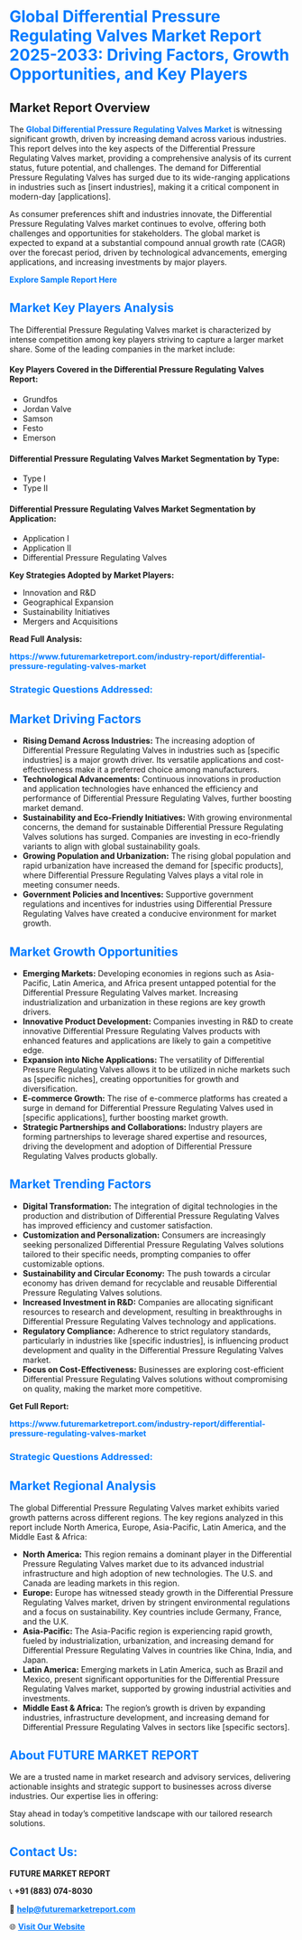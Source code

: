 <h1 style="color: #007BFF;">Global Differential Pressure Regulating Valves Market Report 2025-2033: Driving Factors, Growth Opportunities, and Key Players</h1>

<section id="overview">
<h2>Market Report Overview</h2>
<p>The <a href="https://www.futuremarketreport.com/industry-report/differential-pressure-regulating-valves-market" style="color: #007BFF; text-decoration: none;"><strong>Global Differential Pressure Regulating Valves Market</strong></a> is witnessing significant growth, driven by increasing demand across various industries. This report delves into the key aspects of the Differential Pressure Regulating Valves market, providing a comprehensive analysis of its current status, future potential, and challenges. The demand for Differential Pressure Regulating Valves has surged due to its wide-ranging applications in industries such as [insert industries], making it a critical component in modern-day [applications].</p>
<p>As consumer preferences shift and industries innovate, the Differential Pressure Regulating Valves market continues to evolve, offering both challenges and opportunities for stakeholders. The global market is expected to expand at a substantial compound annual growth rate (CAGR) over the forecast period, driven by technological advancements, emerging applications, and increasing investments by major players.</p>
</section>

<section id="overview">
<p><a href="https://www.futuremarketreport.com/request-sample/reportId=111928" style="color: #007BFF; text-decoration: none;"><strong>Explore Sample Report Here</strong></a></p>
</section>

<section id="key-players">
<h2 style="color: #007BFF;">Market Key Players Analysis</h2>
<p>The Differential Pressure Regulating Valves market is characterized by intense competition among key players striving to capture a larger market share. Some of the leading companies in the market include:</p>
<h4>Key Players Covered in the Differential Pressure Regulating Valves Report:</h4>
<ul><li>Grundfos</li><li>Jordan Valve</li><li>Samson</li><li>Festo</li><li>Emerson</li></ul>
<h4>Differential Pressure Regulating Valves Market Segmentation by Type:</h4>
<ul><li>Type I</li><li>Type II</li></ul>

<h4>Differential Pressure Regulating Valves Market Segmentation by Application:</h4>
<ul><li>Application I</li><li>Application II</li><li>Differential Pressure Regulating Valves</li></ul>
<p><strong>Key Strategies Adopted by Market Players:</strong></p>
<ul>
<li>Innovation and R&D</li>
<li>Geographical Expansion</li>
<li>Sustainability Initiatives</li>
<li>Mergers and Acquisitions</li>
</ul>
</section>

<section>
<p><strong>Read Full Analysis: </strong></p><a href="https://www.futuremarketreport.com/industry-report/differential-pressure-regulating-valves-market" style="color: #007BFF; text-decoration: none;"><strong>https://www.futuremarketreport.com/industry-report/differential-pressure-regulating-valves-market</strong></a>
<h3 style="color: #007BFF;">Strategic Questions Addressed:</h3>
</section>

<section id="driving-factors">
<h2 style="color: #007BFF;">Market Driving Factors</h2>
<ul>
<li><strong>Rising Demand Across Industries:</strong> The increasing adoption of Differential Pressure Regulating Valves in industries such as [specific industries] is a major growth driver. Its versatile applications and cost-effectiveness make it a preferred choice among manufacturers.</li>
<li><strong>Technological Advancements:</strong> Continuous innovations in production and application technologies have enhanced the efficiency and performance of Differential Pressure Regulating Valves, further boosting market demand.</li>
<li><strong>Sustainability and Eco-Friendly Initiatives:</strong> With growing environmental concerns, the demand for sustainable Differential Pressure Regulating Valves solutions has surged. Companies are investing in eco-friendly variants to align with global sustainability goals.</li>
<li><strong>Growing Population and Urbanization:</strong> The rising global population and rapid urbanization have increased the demand for [specific products], where Differential Pressure Regulating Valves plays a vital role in meeting consumer needs.</li>
<li><strong>Government Policies and Incentives:</strong> Supportive government regulations and incentives for industries using Differential Pressure Regulating Valves have created a conducive environment for market growth.</li>
</ul>
</section>

<section id="growth-opportunities">
<h2 style="color: #007BFF;">Market Growth Opportunities</h2>
<ul>
<li><strong>Emerging Markets:</strong> Developing economies in regions such as Asia-Pacific, Latin America, and Africa present untapped potential for the Differential Pressure Regulating Valves market. Increasing industrialization and urbanization in these regions are key growth drivers.</li>
<li><strong>Innovative Product Development:</strong> Companies investing in R&D to create innovative Differential Pressure Regulating Valves products with enhanced features and applications are likely to gain a competitive edge.</li>
<li><strong>Expansion into Niche Applications:</strong> The versatility of Differential Pressure Regulating Valves allows it to be utilized in niche markets such as [specific niches], creating opportunities for growth and diversification.</li>
<li><strong>E-commerce Growth:</strong> The rise of e-commerce platforms has created a surge in demand for Differential Pressure Regulating Valves used in [specific applications], further boosting market growth.</li>
<li><strong>Strategic Partnerships and Collaborations:</strong> Industry players are forming partnerships to leverage shared expertise and resources, driving the development and adoption of Differential Pressure Regulating Valves products globally.</li>
</ul>
</section>

<section id="trending-factors">
<h2 style="color: #007BFF;">Market Trending Factors</h2>
<ul>
<li><strong>Digital Transformation:</strong> The integration of digital technologies in the production and distribution of Differential Pressure Regulating Valves has improved efficiency and customer satisfaction.</li>
<li><strong>Customization and Personalization:</strong> Consumers are increasingly seeking personalized Differential Pressure Regulating Valves solutions tailored to their specific needs, prompting companies to offer customizable options.</li>
<li><strong>Sustainability and Circular Economy:</strong> The push towards a circular economy has driven demand for recyclable and reusable Differential Pressure Regulating Valves solutions.</li>
<li><strong>Increased Investment in R&D:</strong> Companies are allocating significant resources to research and development, resulting in breakthroughs in Differential Pressure Regulating Valves technology and applications.</li>
<li><strong>Regulatory Compliance:</strong> Adherence to strict regulatory standards, particularly in industries like [specific industries], is influencing product development and quality in the Differential Pressure Regulating Valves market.</li>
<li><strong>Focus on Cost-Effectiveness:</strong> Businesses are exploring cost-efficient Differential Pressure Regulating Valves solutions without compromising on quality, making the market more competitive.</li>
</ul>
</section>

<section>
<p><strong>Get Full Report: </strong></p><a href="https://www.futuremarketreport.com/industry-report/differential-pressure-regulating-valves-market" style="color: #007BFF; text-decoration: none;"><strong>https://www.futuremarketreport.com/industry-report/differential-pressure-regulating-valves-market</strong></a>
<h3 style="color: #007BFF;">Strategic Questions Addressed:</h3>
</section>


<section id="regional-analysis">
<h2 style="color: #007BFF;">Market Regional Analysis</h2>
<p>The global Differential Pressure Regulating Valves market exhibits varied growth patterns across different regions. The key regions analyzed in this report include North America, Europe, Asia-Pacific, Latin America, and the Middle East & Africa:</p>
<ul>
<li><strong>North America:</strong> This region remains a dominant player in the Differential Pressure Regulating Valves market due to its advanced industrial infrastructure and high adoption of new technologies. The U.S. and Canada are leading markets in this region.</li>
<li><strong>Europe:</strong> Europe has witnessed steady growth in the Differential Pressure Regulating Valves market, driven by stringent environmental regulations and a focus on sustainability. Key countries include Germany, France, and the U.K.</li>
<li><strong>Asia-Pacific:</strong> The Asia-Pacific region is experiencing rapid growth, fueled by industrialization, urbanization, and increasing demand for Differential Pressure Regulating Valves in countries like China, India, and Japan.</li>
<li><strong>Latin America:</strong> Emerging markets in Latin America, such as Brazil and Mexico, present significant opportunities for the Differential Pressure Regulating Valves market, supported by growing industrial activities and investments.</li>
<li><strong>Middle East & Africa:</strong> The region’s growth is driven by expanding industries, infrastructure development, and increasing demand for Differential Pressure Regulating Valves in sectors like [specific sectors].</li>
</ul>
</section>

<footer>
<h2 style="color: #007BFF;">About FUTURE MARKET REPORT</h2>
<p>We are a trusted name in market research and advisory services, delivering actionable insights and strategic support to businesses across diverse industries. Our expertise lies in offering:</p>

<p>Stay ahead in today’s competitive landscape with our tailored research solutions.</p>

<h2 style="color: #007BFF;">Contact Us:</h2>
<p><strong>FUTURE MARKET REPORT</strong></p>
<p>📞 <strong>+91 (883) 074-8030</strong></p>
<p>📧 <strong><a href="mailto:help@futuremarketreport.com" style="color: #007BFF;">help@futuremarketreport.com</a></strong></p>
<p>🌐 <strong><a href="https://www.futuremarketreport.com/" style="color: #007BFF;">Visit Our Website</a></strong></p>
</footer>